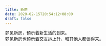 ```yaml
---
title: 新房
date: 2020-02-15T20:54:12+08:00
draft: false
---
```


梦见新房，预示着新生活的到来。<br>
梦见新房也预示着交友运上升，和其他人都谈得来。<br>
